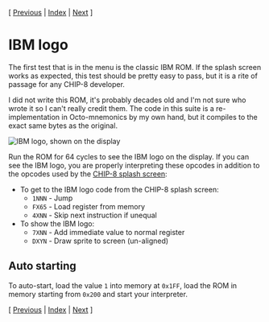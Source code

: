[ [Previous](./chip8-logo.md) | [Index](../README.md) | [Next](./corax89.md) ]

# IBM logo

The first test that is in the menu is the classic IBM ROM. If the splash screen
works as expected, this test should be pretty easy to pass, but it is a rite of
passage for any CHIP-8 developer.

I did not write this ROM, it's probably decades old and I'm not sure who wrote
it so I can't really credit them. The code in this suite is a re-implementation
in Octo-mnemonics by my own hand, but it compiles to the exact same bytes as the
original.

![IBM logo, shown on the display](../pictures/ibm-logo.png)

Run the ROM for 64 cycles to see the IBM logo on the display. If you can see the
IBM logo, you are properly interpreting these opcodes in addition to the opcodes
used by the [CHIP-8 splash screen](./chip8-logo.md):

  * To get to the IBM logo code from the CHIP-8 splash screen:
    * `1NNN` - Jump
    * `FX65` - Load register from memory
    * `4XNN` - Skip next instruction if unequal
  * To show the IBM logo:
    * `7XNN` - Add immediate value to normal register
    * `DXYN` - Draw sprite to screen (un-aligned)

## Auto starting

To auto-start, load the value `1` into memory at `0x1FF`, load the ROM in memory
starting from `0x200` and start your interpreter.

[ [Previous](./chip8-logo.md) | [Index](../README.md) | [Next](./corax89.md) ]
